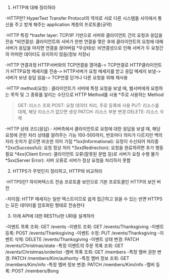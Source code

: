 1. HTTP에 대해 정리하라

-HTTP란? 
HyperText Transfer Protocol의 약자로 서로 다른 시스템들 사이에서 통신을 주고 받게 해주는 application 계층의 프로토콜(규약)

-HTTP 특징
*trasfer layer: TCP/IP 기반으로 서버와 클라이언트 간의 요청과 응답을 전송
*비연결성: 클라이언트와 서버가 한번 연결을 맺은 후에 클라이언트의 요청에 대해 서버가 응답을 마치면 연결을 끊어버림
*무상태성: 비연결성으로 인해 서버가 두 요청간의 어떠한 데이터도 유지하지 않음(정보 저장x)

-HTTP 연결과정
HTTP서버와의 TCP연결을 열어줌-> TCP연결로 HTTP클라이언트가 HTTP요청 메세지를 전송-> HTTP서버가 요청 메세지를 받고 응답 메세지 보냄->서버가 보낸 응답 읽음-> TCP연결 닫거나 다른 요청을 위해 재사용

-HTTP method(요청)
: 클라이언트가 서버에 특정 요청을 보낼 때, 웹서버에게 요청하는 목적 및 그 종류를 알리는 수단으로 HTTP Method를 사용
*주로 사용하는 Method
>GET: 리소스 조회
>POST: 요청 데이터 처리, 주로 등록에 사용
>PUT: 리소스를 대체, 해당 리소스가 없으면 생성
>PATCH: 리소스 부분 변경
>DELETE: 리소스 삭제

-HTTP 상태 코드(응답)
: 서버측에서 클라이언트로 요청에 대한 응답을 보낼 때, 해당 요청에 관한 처리 상태를 알려주는 기능
100-500까지, 번호마다 의미가 다르지만 백의 자리 숫자가 같으면 비슷한 의미 가짐
*1xx(Informational): 요청이 수신되어 처리중
*2xx(Successful): 요청 정상 처리
*3xx(Redirection): 요청을 완료하려면 추가 행동 필요
*4xx(Client Error): 클라이언트 오류(잘못된 문법 등)로 서버가 요청 수행 불가
*5xx(Server Error): 서버 오류로 서버가 정상 요청을 처리하지 못함


2. HTTPS가 무엇인지 정리하고, HTTP와 비교하라

-HTTPS란? 하이퍼텍스트 전송 프로토콜 보안으로 기본 프로토콜인 HTTP의 보안 버전

-차이점: HTTP 메세지는 일반 텍스트이므로 쉽게 접근하고 읽을 수 있는 반면 HTTPS는 모든 데이터를 암호화된 형태로 전송한다


3. 아래 API에 대한 RESTful한 URI을 설계하라

-이벤트 목록 조회: GET  /events
-이벤트 조회: GET   /events/Thanksgiving
-이벤트 등록: POST  /events/Thanksgiving
-이벤트 수정: PUT   /events/Thanksgiving
-이벤트 삭제: DELETE    /events/Thanksgiving
-이벤트 상태 변경: PATCH    /events/Christmas/state
-특정 이벤트의 주문 목록 조회: GET  /events/Christmas/orderlist
-멤버 목록 조회: GET    /members
-특정 멤버 권한 변경: PATCH    /members/Kim/authority
-특정 멤버 정보 조회: GET   /members/Kim/info
-특정 멤버 정보 변경: PATCH    /members/Kim/info
-멤버 등록: POST    /members/Bong